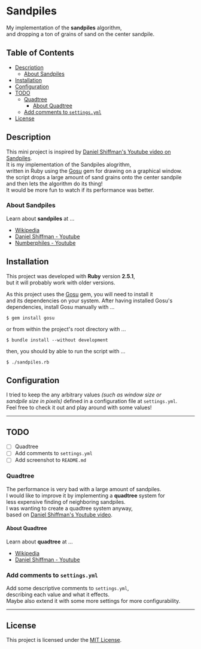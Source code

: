 # Sandpiles
My implementation of the __sandpiles__ algorithm,  
and dropping a ton of grains of sand on the center sandpile.

## Table of Contents
- [Description](#description)
  - [About Sandpiles](#about-sandpiles)
- [Installation](#installation)
- [Configuration](#configuration)
- [TODO](#todo)
  - [Quadtree](#quadtree)
    - [About Quadtree](#about-quadtree)
  - [Add comments to `settings.yml`](#add-comments-to-settingsyml)
- [License](#license)

## Description
This mini project is inspired by [Daniel Shiffman's Youtube video on Sandpiles][sandpiles-shiffman-url].  
It is my implementation of the Sandpiles alogrithm,  
written in Ruby using the [Gosu][gosu-url] gem for drawing on a graphical window.  
the script drops a large amount of sand grains onto the center sandpile  
and then lets the algorithm do its thing!  
It would be more fun to watch if its performance was better.

### About Sandpiles
Learn about __sandpiles__ at ...

- [Wikipedia][sandpiles-wikipedia-url]
- [Daniel Shiffman - Youtube][sandpiles-shiffman-url]
- [Numberphiles - Youtube][sandpiles-numberphiles-url]

## Installation
This project was developed with __Ruby__ version __2.5.1__,  
but it will probably work with older versions.

As this project uses the [Gosu][gosu-url] gem, you will need to install it  
and its dependencies on your system.
After having installed Gosu's dependencies, install Gosu manually with ...

```
$ gem install gosu
```

or from within the project's root directory with ...

```
$ bundle install --without development
```

then, you should by able to run the script with ...

```
$ ./sandpiles.rb
```

## Configuration
I tried to keep the any arbitrary values _(such as window size or  
sandpile size in pixels)_ defined in a configuration file at `settings.yml`.  
Feel free to check it out and play around with some values!

---

## TODO
- [ ] Quadtree
- [ ] Add comments to `settings.yml`
- [ ] Add screenshot to `README.md`

### Quadtree
The performance is very bad with a large amount of sandpiles.  
I would like to improve it by implementing a __quadtree__ system for  
less expensive finding of neighboring sandpiles.  
I was wanting to create a quadtree system anyway,  
based on [Daniel Shiffman's Youtube video][quadtree-shiffman-url].

#### About Quadtree
Learn about __quadtree__ at ...

- [Wikipedia][quadtree-wikipedia-url]
- [Daniel Shiffman - Youtube][quadtree-shiffman-url]

### Add comments to `settings.yml`
Add some descriptive comments to `settings.yml`,  
describing each value and what it effects.  
Maybe also extend it with some more settings for more configurability.

---

## License
This project is licensed under the [MIT License][MIT-url].

[sandpiles-wikipedia-url]:    https://en.wikipedia.org/wiki/Abelian_sandpile_model
[sandpiles-numberphiles-url]: https://www.youtube.com/watch?v=1MtEUErz7Gg
[sandpiles-shiffman-url]:     https://www.youtube.com/watch?v=diGjw5tghYU
[quadtree-wikipedia-url]:     https://en.wikipedia.org/wiki/Quadtree
[quadtree-shiffman-url]:      https://www.youtube.com/watch?v=OJxEcs0w_kE
[gosu-url]:                   https://www.libgosu.org/ruby.html
[MIT-url]:                    https://opensource.org/licenses/MIT

